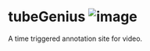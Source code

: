 # tubeGenius ![image](https://circleci.com/gh/nyc-rock-doves-2015/tubeGenius.svg?style=shield&circle-token=:circle-token)
A time triggered annotation site for video.
